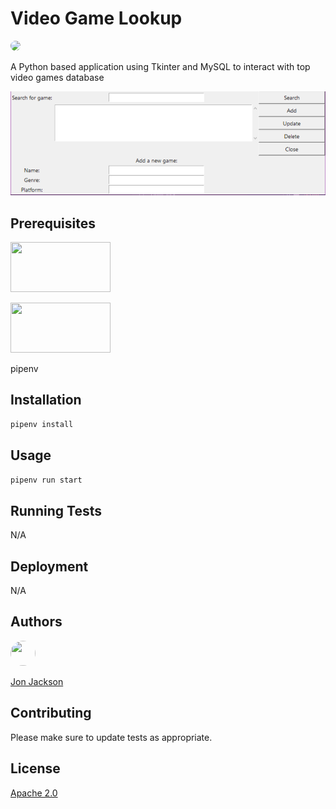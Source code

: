 # Video Game Lookup
  
  <img style="border-radius: 20px;" src="https://img.shields.io/static/v1?label=LICENSE&message=Apache-2.0&color=BLUE&style=for-the-badge">

<br>

A Python based application using Tkinter and MySQL to interact with top video games database

![tkinter window](assets/CaptureTkinter.png)

## Prerequisites

<a href="https://www.python.org/"><img width=160 height=80 src="https://www.python.org/static/img/python-logo@2x.png"></a>

<a href="https://pypi.org/project/pipenv/"><img width=160 height=80 src="https://pypi.org/static/images/logo-small.6eef541e.svg"></a>

pipenv

## Installation

```bash
pipenv install
```

## Usage

```bash
pipenv run start
```

## Running Tests

N/A

## Deployment

N/A

## Authors

<img width=40 height=40 style="border-radius: 50%;" src="https://avatars1.githubusercontent.com/u/36890724?v=4">

[Jon Jackson](http://github.com/ocskier)

## Contributing
Please make sure to update tests as appropriate.

## License

[Apache 2.0](LICENSE)

